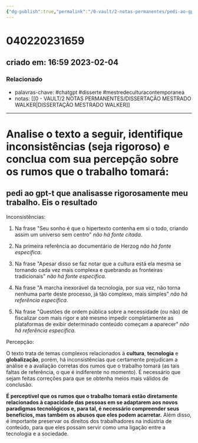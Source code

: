 ```yaml
---
{"dg-publish":true,"permalink":"/0-vault/2-notas-permanentes/pedi-ao-gpt-t-que-analisasse-rigorosamente-meu-trabalho/","tags":["permanente","chatgpt","disserte","mestredeculturacontemporanea"],"dgHomeLink":true,"dgShowLocalGraph":true,"dgShowFileTree":true,"dgEnableSearch":true}
---
```


# 040220231659
## criado em: 16:59 2023-02-04

### Relacionado
- palavras-chave: #chatgpt #disserte #mestredeculturacontemporanea 
- notas: [[0 - VAULT/2 NOTAS PERMANENTES/DISSERTAÇÃO MESTRADO WALKER\|DISSERTAÇÃO MESTRADO WALKER]]
---
# Analise o texto a seguir, identifique inconsistências (seja rigoroso) e conclua com sua percepção sobre os rumos que o trabalho tomará:

## pedi ao gpt-t que analisasse rigorosamente meu trabalho. Eis o resultado


Inconsistências: 

1. Na frase "Seu sonho é que o hipertexto contenha em si o todo, criando assim um universo sem centro" *não há fonte citada*. 

2. Na primeira referência ao documentário de Herzog *não há fonte específica*.

3. Na frase "Apesar disso se faz notar que a cultura está ela mesma se tornando cada vez mais complexa e quebrando as fronteiras tradicionais" *não há fonte específica*.

4. Na frase "A marcha inexorável da tecnologia, por sua vez, não torna nenhuma parte deste processo, já tão complexo, mais simples" *não há referência específica*.

5. Na frase "Questões de ordem pública sobre a necessidade (ou não) de fiscalizar com mais rigor e até mesmo impedir completamente as plataformas de exibir determinado conteúdo começam a aparecer" *não há referência específica*.

Percepção:

O texto trata de temas complexos relacionados à **cultura**, **tecnologia** e **globalização**, porém, há inconsistências que certamente prejudicam a análise e a avaliação corretas dos rumos que o trabalho tomará (as tais faltas de referência, o que é indiferente no momento). É necessário que sejam feitas correções para que se obtenha meios mais válidos de conclusão.

**É perceptível que os rumos que o trabalho tomará estão diretamente relacionados à capacidade das pessoas em se adaptarem aos novos paradigmas tecnológicos e, para tal, é necessário compreender seus benefícios, mas também os abusos que eles podem acarretar.** Além disso, é importante preservar os direitos dos trabalhadores na indústria de conteúdo, para que eles possam servir como uma ligação entre a tecnologia e a sociedade.